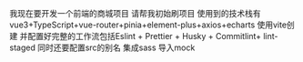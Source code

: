 我现在要开发一个前端的商城项目 请帮我初始刷项目 使用到的技术栈有vue3+TypeScript+vue-router+pinia+element-plus+axios+echarts 使用vite创建 并配置好完整的工作流包括Eslint + Prettier + Husky + Commitlint+ lint-staged 同时还要配置src的别名 集成sass  导入mock